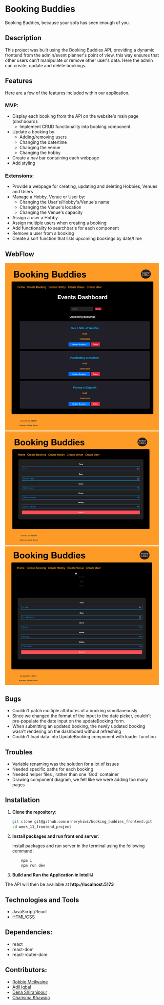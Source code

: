 # Booking Buddies

Booking Buddies, because your sofa has seen enough of you.

## Description
This project was built using the Booking Buddies API, providing a dynamic frontend from the admin/event planner's point of view, this way ensures that other users can't manipulate or remove other user's data. Here the admin can create, update and delete bookings. 


## Features

Here are a few of the features included within our application.

### MVP:

* Display each booking from the API on the website's main page (dashboard):
    * Implement CRUD functionality into booking component
* Update a booking by:
    * Adding/removing users
    * Changing the date/time
    * Changing the venue
    * Changing the hobby
* Create a nav bar containing each webpage
* Add styling

### Extensions:

* Provide a webpage for creating, updating and deleting Hobbies, Venues and Users
* Manage a Hobby, Venue or User by:
    * Changing the User's/Hobby's/Venue's name
    * Changing the Venue's location
    * Changing the Venue's capacity
* Assign a user a Hobby
* Assign multiple users when creating a booking
* Add functionality to searchbar's for each component
* Remove a user from a booking
* Create a sort function that lists upcoming bookings by date/time

## WebFlow

![dashboard](week_11_frontend_project/src/assets/dashboard.png)
![create-booking](week_11_frontend_project/src/assets/create-booking.png)
![update-booking](week_11_frontend_project/src/assets/update-booking.png)

## Bugs

* Couldn't patch multiple attributes of a booking simultaneously
* Since we changed the format of the input to the date picker, couldn't pre-populate the date input on the updateBooking form. 
* When submitting an updated booking, the newly updated booking wasn't rendering on the dashboard without refreshing
* Couldn't load data into UpdateBooking component with loader function


## Troubles

* Variable renaming was the solution for a lot of issues
* Needed specific paths for each booking
* Needed helper files , rather than one 'God' container
* Drawing component diagram, we felt like we were adding too many pages


## Installation

1. **Clone the repository**:

   ```sh
   git clone git@github.com:ornerykiwi/booking_buddies_frontend.git
   cd week_11_frontend_project
   ```

2. **Install packages and run front end server**:

    Install packages and run server in the terminal using the following command:

    ```sh
        npm i
        npm run dev
    ```

3. **Build and Run the Application in IntelliJ**

The API will then be available at **http://localhost:5173**

## Technologies and Tools

* JavaScript/React
* HTML/CSS

## Dependencies:

* react
* react-dom
* react-router-dom

## Contributors:

* [Robbie Mcilwaine](https://github.com/robbiemcilwaine)
* [Adil Iqbal](https://github.com/AdilIqbal95)
* [Dena Shiranipour](https://github.com/dena-shiranipour)
* [Charisma Khawaja](https://github.com/ornerykiwi)
